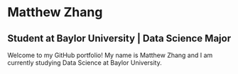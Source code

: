 # Matthew Zhang

## Student at Baylor University | Data Science Major

Welcome to my GitHub portfolio! My name is Matthew Zhang and I am currently studying Data Science at Baylor University. 
